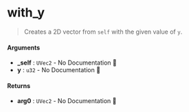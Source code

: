 # with\_y

>  Creates a 2D vector from `self` with the given value of `y`.

#### Arguments

- **\_self** : `UVec2` \- No Documentation 🚧
- **y** : `u32` \- No Documentation 🚧

#### Returns

- **arg0** : `UVec2` \- No Documentation 🚧